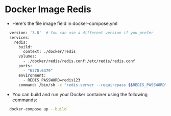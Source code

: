 # Docker Image Redis

- Here's the file image field in docker-compose.yml
```bash
  version: '3.8'  # You can use a different version if you prefer
  services:
    redis:
      build: 
        context: ./docker/redis
      volumes:
        - ./docker/redis/redis.conf:/etc/redis/redis.conf
      ports:
        - "6370:6379"
      environment:
        - REDIS_PASSWORD=redis123
      command: /bin/sh -c "redis-server --requirepass $$REDIS_PASSWORD"
```

- You can build and run your Docker container using the following commands:
```bash
  docker-compose up --build
```
